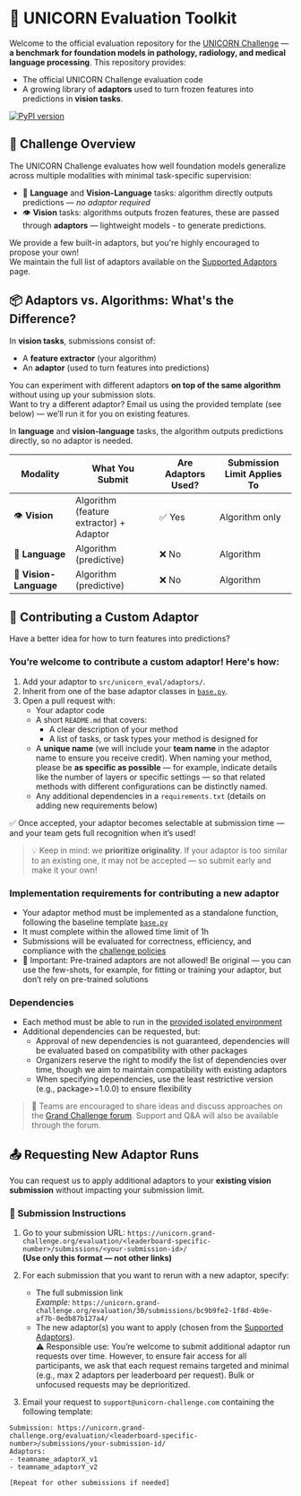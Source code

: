 # 🧪 UNICORN Evaluation Toolkit

Welcome to the official evaluation repository for the [UNICORN Challenge](https://unicorn.grand-challenge.org/) — **a benchmark for foundation models in pathology, radiology, and medical language processing**. 
This repository provides:
- The official UNICORN Challenge evaluation code
- A growing library of **adaptors** used to turn frozen features into predictions in **vision tasks**.

[![PyPI version](https://img.shields.io/pypi/v/unicorn-eval)](https://pypi.org/project/unicorn-eval/)


## 🚀 Challenge Overview

The UNICORN Challenge evaluates how well foundation models generalize across multiple modalities with minimal task-specific supervision:

- 🧠 **Language** and **Vision-Language** tasks: algorithm directly outputs predictions — _no adaptor required_ 
- 👁️ **Vision** tasks: algorithms outputs frozen features, these are passed through **adaptors** — lightweight models - to generate predictions. 

We provide a few built-in adaptors, but you're highly encouraged to propose your own!<br>
We maintain the full list of adaptors available on the [Supported Adaptors](src/unicorn_eval/adaptors/README.md) page.


## 📦 Adaptors vs. Algorithms: What's the Difference?

In **vision tasks**, submissions consist of:
- A **feature extractor** (your algorithm)
- An **adaptor** (used to turn features into predictions)

You can experiment with different adaptors **on top of the same algorithm** without using up your submission slots.<br>
Want to try a different adaptor? Email us using the provided template (see below) — we’ll run it for you on existing features.

In **language** and **vision-language** tasks, the algorithm outputs predictions directly, so no adaptor is needed.

| **Modality**         | **What You Submit**                        | **Are Adaptors Used?** | **Submission Limit Applies To** |
|-----------------------|--------------------------------------------|-------------------------|-----------------------------------|
| 👁️ **Vision**            | Algorithm (feature extractor) + Adaptor   | ✅ Yes                  | Algorithm only                   |
| 🧠 **Language**          | Algorithm (predictive)                    | ❌ No                   | Algorithm                        |
| 🧠 **Vision-Language**   | Algorithm (predictive)                    | ❌ No                   | Algorithm                        |


## 🧩 Contributing a Custom Adaptor 

Have a better idea for how to turn features into predictions?

### You’re welcome to contribute a custom adaptor! Here's how:

1. Add your adaptor to `src/unicorn_eval/adaptors/`.
2. Inherit from one of the base adaptor classes in [`base.py`](src/unicorn_eval/adaptors/base.py).
3. Open a pull request with:
    - Your adaptor code
    - A short `README.md` that covers:
      - A clear description of your method
      - A list of tasks, or task types your method is designed for
    - A **unique name** (we will include your **team name** in the adaptor name to ensure you receive credit). When naming your method, please be **as specific as possible** — for example, indicate details like the number of layers or specific settings — so that related methods with different configurations can be distinctly named.
    - Any additional dependencies in a `requirements.txt` (details on adding new requirements below)

✅ Once accepted, your adaptor becomes selectable at submission time — and your team gets full recognition when it’s used!

> 💡 Keep in mind: we **prioritize originality**. If your adaptor is too similar to an existing one, it may not be accepted — so submit early and make it your own!

### Implementation requirements for contributing a new adaptor
- Your adaptor method must be implemented as a standalone function, following the baseline template [`base.py`](src/unicorn_eval/adaptors/base.py)
- It must complete within the allowed time limit of 1h
- Submissions will be evaluated for correctness, efficiency, and compliance with the [challenge policies](https://unicorn.grand-challenge.org/requirements-and-guidelines/)
- 🚨 Important: Pre-trained adaptors are not allowed! Be original — you can use the few-shots, for example, for fitting or training your adaptor, but don’t rely on pre-trained solutions

### Dependencies
- Each method must be able to run in the [provided isolated environment](https://github.com/DIAGNijmegen/unicorn_eval/blob/main/Dockerfile)
- Additional dependencies can be requested, but:
  - Approval of new dependencies is not guaranteed, dependencies will be evaluated based on compatibility with other packages
  - Organizers reserve the right to modify the list of dependencies over time, though we aim to maintain compatibility with existing adaptors
  - When specifying dependencies, use the least restrictive version (e.g., package>=1.0.0) to ensure flexibility

> 💬 Teams are encouraged to share ideas and discuss approaches on the [Grand Challenge forum](https://grand-challenge.org/forums/forum/unicorn-740/). Support and Q&A will also be available through the forum.


## 📤 Requesting New Adaptor Runs

You can request us to apply additional adaptors to your **existing vision submission** without impacting your submission limit.

### 📧 Submission Instructions

1. Go to your submission URL: `https://unicorn.grand-challenge.org/evaluation/<leaderboard-specific-number>/submissions/<your-submission-id>/`  
   **(Use only this format — not other links)**

2. For each submission that you want to rerun with a new adaptor, specify:
   - The full submission link<br>
     _Example:_ `https://unicorn.grand-challenge.org/evaluation/30/submissions/bc9b9fe2-1f8d-4b9e-af7b-0edb87b127a4/`
   - The new adaptor(s) you want to apply (chosen from the [Supported Adaptors](src/unicorn_eval/adaptors/README.md)).<br>
    ⚠️ Responsible use: You’re welcome to submit additional adaptor run requests over time. However, to ensure fair access for all participants, we ask that each request remains targeted and minimal (e.g., max 2 adaptors per leaderboard per request). Bulk or unfocused requests may be deprioritized.

3. Email your request to `support@unicorn-challenge.com` containing the following template:

```Subject: UNICORN Adaptor Run Request
Submission: https://unicorn.grand-challenge.org/evaluation/<leaderboard-specific-number>/submissions/your-submission-id/
Adaptors:
- teamname_adaptorX_v1
- teamname_adaptorY_v2

[Repeat for other submissions if needed]
```